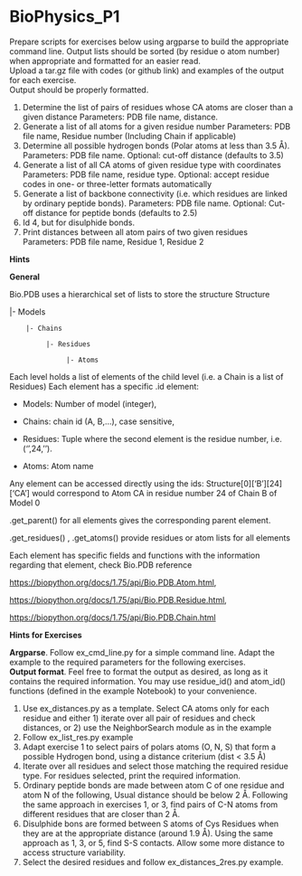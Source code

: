 # BioPhysics_P1


Prepare scripts for exercises below using argparse to build the appropriate command line. 
Output lists should be sorted (by residue o atom number) when appropriate and formatted for an easier read.  
Upload a tar.gz file with codes (or github link) and examples of the output for each exercise.   
Output should be properly formatted. 

1. Determine the list of pairs of residues whose CA atoms are closer than a given distance Parameters: PDB file name, distance. 
2. Generate a list of all atoms for a given residue number  Parameters: PDB file name, Residue number (Including Chain if applicable) 
3. Determine all possible hydrogen bonds (Polar atoms at less than 3.5 Å). Parameters: PDB file name. Optional: cut-off distance (defaults to 3.5) 
4. Generate a list of all CA atoms of given residue type with coordinates Parameters: PDB file name, residue type. Optional: accept residue codes in one- or three-letter formats automatically 
5. Generate a list of backbone connectivity (i.e. which residues are linked by ordinary peptide bonds). 
Parameters: PDB file name. Optional: Cut-off distance for peptide bonds (defaults to 2.5) 
6. Id 4, but for disulphide bonds. 
7. Print distances between all atom pairs of two given residues Parameters: PDB file name, Residue 1, Residue 2  
 
 
**Hints** 

**General** 

Bio.PDB uses a hierarchical set of lists to store the structure 
Structure 

  |- Models 

        |- Chains 
        
             |- Residues 
             
                  |- Atoms 
                  
Each level holds a list of elements of the child level (i.e. a Chain is a list of Residues) 
Each element has a specific .id element:  

- Models: Number of model (integer), 

- Chains: chain id (A, B,...), case sensitive, 

- Residues: Tuple where the second element is the residue number, i.e. (‘’,24,’’). 

- Atoms: Atom name 

Any element can be accessed directly using the ids: Structure[0][‘B’][24][‘CA’] would 
correspond to Atom CA in residue number 24 of Chain B of Model 0 

.get_parent() for all elements gives the corresponding parent element. 

.get_residues() , .get_atoms() provide residues or atom lists for all elements 

Each element has specific fields and functions with the information regarding that element, 
check Bio.PDB reference 

https://biopython.org/docs/1.75/api/Bio.PDB.Atom.html, 

https://biopython.org/docs/1.75/api/Bio.PDB.Residue.html, 

https://biopython.org/docs/1.75/api/Bio.PDB.Chain.html 
  
**Hints for Exercises**

**Argparse**. Follow ex_cmd_line.py for a simple command line. Adapt the example to the 
required parameters for the following exercises.  
**Output format**. Feel free to format the output as desired, as long as it contains the required information. You may use residue_id() and atom_id() functions (defined in the example Notebook) to your convenience. 
1. Use ex_distances.py as a template. Select CA atoms only for each residue and either 1) 
iterate over all pair of residues and check distances, or 2) use the NeighborSearch module as in the example 
2.  Follow ex_list_res.py example 
3. Adapt exercise 1 to select pairs of polars atoms (O, N, S) that form a possible Hydrogen 
bond, using a distance criterium (dist < 3.5 Å) 
4. Iterate over all residues and select those matching the required residue type. For residues 
selected, print the required information.  
5. Ordinary peptide bonds are made between atom C of one residue and atom N of the 
following, Usual distance should be below 2 Å. Following the same approach in exercises 1, or 
3, find pairs of C-N atoms from different residues that are closer than 2 Å.   
6. Disulphide bons are formed between S atoms of Cys Residues when they are at the 
appropriate distance (around 1.9 Å). Using the same approach as 1, 3, or 5, find S-S contacts. 
Allow some more distance to access structure variability.  
7. Select the desired residues and follow ex_distances_2res.py example. 
